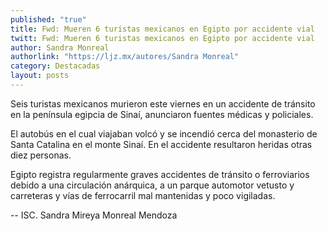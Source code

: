 ```yaml
---
published: "true"
title: Fwd: Mueren 6 turistas mexicanos en Egipto por accidente vial
twitt: Fwd: Mueren 6 turistas mexicanos en Egipto por accidente vial
author: Sandra Monreal
authorlink: "https://ljz.mx/autores/Sandra Monreal"
category: Destacadas
layout: posts
---
```


Seis turistas mexicanos murieron este viernes en un accidente de tránsito
en la península egipcia de Sinaí, anunciaron fuentes médicas y policiales.

El autobús en el cual viajaban volcó y se incendió cerca del monasterio de
Santa Catalina en el monte Sinaí. En el accidente resultaron heridas otras
diez personas.

Egipto registra regularmente graves accidentes de tránsito o ferroviarios
debido a una circulación anárquica, a un parque automotor vetusto y
carreteras y vías de ferrocarril mal mantenidas y poco vigiladas.




-- 
ISC. Sandra Mireya Monreal Mendoza

